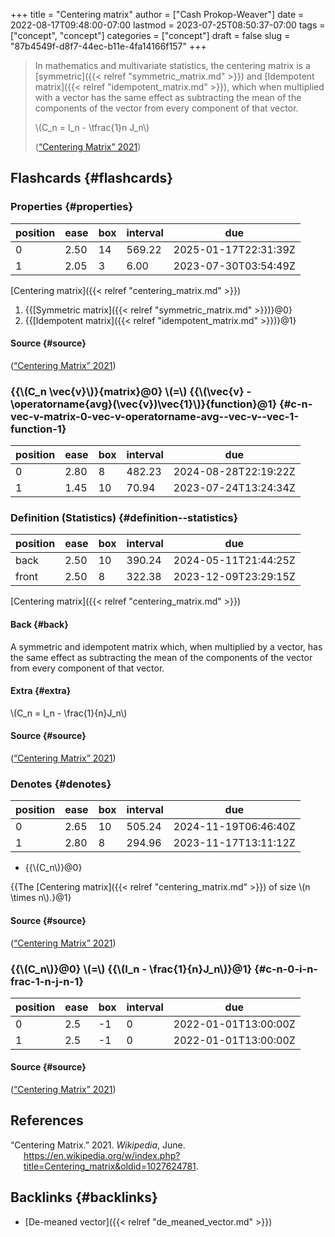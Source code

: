 +++
title = "Centering matrix"
author = ["Cash Prokop-Weaver"]
date = 2022-08-17T09:48:00-07:00
lastmod = 2023-07-25T08:50:37-07:00
tags = ["concept", "concept"]
categories = ["concept"]
draft = false
slug = "87b4549f-d8f7-44ec-b11e-4fa14166f157"
+++

> In mathematics and multivariate statistics, the centering matrix is a [symmetric]({{< relref "symmetric_matrix.md" >}}) and [Idempotent matrix]({{< relref "idempotent_matrix.md" >}}), which when multiplied with a vector has the same effect as subtracting the mean of the components of the vector from every component of that vector.
>
> \\(C\_n = I\_n - \tfrac{1}n J\_n\\)
>
> (<a href="#citeproc_bib_item_1">“Centering Matrix” 2021</a>)


## Flashcards {#flashcards}


### Properties {#properties}

| position | ease | box | interval | due                  |
|----------|------|-----|----------|----------------------|
| 0        | 2.50 | 14  | 569.22   | 2025-01-17T22:31:39Z |
| 1        | 2.05 | 3   | 6.00     | 2023-07-30T03:54:49Z |

[Centering matrix]({{< relref "centering_matrix.md" >}})

1.  {{[Symmetric matrix]({{< relref "symmetric_matrix.md" >}})}@0}
2.  {{[Idempotent matrix]({{< relref "idempotent_matrix.md" >}})}@1}


#### Source {#source}

(<a href="#citeproc_bib_item_1">“Centering Matrix” 2021</a>)


### {{\\(C\_n \vec{v}\\)}{matrix}@0} \\(=\\) {{\\(\vec{v} - \operatorname{avg}(\vec{v})\vec{1}\\)}{function}@1} {#c-n-vec-v-matrix-0-vec-v-operatorname-avg--vec-v--vec-1-function-1}

| position | ease | box | interval | due                  |
|----------|------|-----|----------|----------------------|
| 0        | 2.80 | 8   | 482.23   | 2024-08-28T22:19:22Z |
| 1        | 1.45 | 10  | 70.94    | 2023-07-24T13:24:34Z |


### Definition (Statistics) {#definition--statistics}

| position | ease | box | interval | due                  |
|----------|------|-----|----------|----------------------|
| back     | 2.50 | 10  | 390.24   | 2024-05-11T21:44:25Z |
| front    | 2.50 | 8   | 322.38   | 2023-12-09T23:29:15Z |

[Centering matrix]({{< relref "centering_matrix.md" >}})


#### Back {#back}

A symmetric and idempotent matrix which, when multiplied by a vector, has the same effect as subtracting the mean of the components of the vector from every component of that vector.


#### Extra {#extra}

\\(C\_n = I\_n - \frac{1}{n}J\_n\\)


#### Source {#source}

(<a href="#citeproc_bib_item_1">“Centering Matrix” 2021</a>)


### Denotes {#denotes}

| position | ease | box | interval | due                  |
|----------|------|-----|----------|----------------------|
| 0        | 2.65 | 10  | 505.24   | 2024-11-19T06:46:40Z |
| 1        | 2.80 | 8   | 294.96   | 2023-11-17T13:11:12Z |

-   {{\\(C\_n\\)}@0}

{{The [Centering matrix]({{< relref "centering_matrix.md" >}}) of size \\(n \times n\\).}@1}


#### Source {#source}

(<a href="#citeproc_bib_item_1">“Centering Matrix” 2021</a>)


### {{\\(C\_n\\)}@0} \\(=\\) {{\\(I\_n - \frac{1}{n}J\_n\\)}@1} {#c-n-0-i-n-frac-1-n-j-n-1}

| position | ease | box | interval | due                  |
|----------|------|-----|----------|----------------------|
| 0        | 2.5  | -1  | 0        | 2022-01-01T13:00:00Z |
| 1        | 2.5  | -1  | 0        | 2022-01-01T13:00:00Z |


#### Source {#source}

(<a href="#citeproc_bib_item_1">“Centering Matrix” 2021</a>)

## References

<style>.csl-entry{text-indent: -1.5em; margin-left: 1.5em;}</style><div class="csl-bib-body">
  <div class="csl-entry"><a id="citeproc_bib_item_1"></a>“Centering Matrix.” 2021. <i>Wikipedia</i>, June. <a href="https://en.wikipedia.org/w/index.php?title=Centering_matrix&oldid=1027624781">https://en.wikipedia.org/w/index.php?title=Centering_matrix&#38;oldid=1027624781</a>.</div>
</div>


## Backlinks {#backlinks}

-   [De-meaned vector]({{< relref "de_meaned_vector.md" >}})

